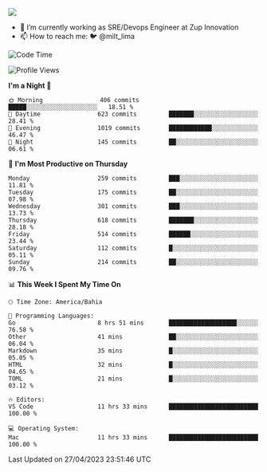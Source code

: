 ![](https://komarev.com/ghpvc/?username=miltlima&color=blue)
                 

- 🔭 I’m currently working as SRE/Devops Engineer at Zup Innovation
- 📫 How to reach me: 🐦 @milt_lima

<!--START_SECTION:waka-->
![Code Time](http://img.shields.io/badge/Code%20Time-167%20hrs%204%20mins-blue)

![Profile Views](http://img.shields.io/badge/Profile%20Views-5-blue)

**I'm a Night 🦉** 

```text
🌞 Morning                406 commits         █████░░░░░░░░░░░░░░░░░░░░   18.51 % 
🌆 Daytime                623 commits         ███████░░░░░░░░░░░░░░░░░░   28.41 % 
🌃 Evening                1019 commits        ████████████░░░░░░░░░░░░░   46.47 % 
🌙 Night                  145 commits         ██░░░░░░░░░░░░░░░░░░░░░░░   06.61 % 
```
📅 **I'm Most Productive on Thursday** 

```text
Monday                   259 commits         ███░░░░░░░░░░░░░░░░░░░░░░   11.81 % 
Tuesday                  175 commits         ██░░░░░░░░░░░░░░░░░░░░░░░   07.98 % 
Wednesday                301 commits         ███░░░░░░░░░░░░░░░░░░░░░░   13.73 % 
Thursday                 618 commits         ███████░░░░░░░░░░░░░░░░░░   28.18 % 
Friday                   514 commits         ██████░░░░░░░░░░░░░░░░░░░   23.44 % 
Saturday                 112 commits         █░░░░░░░░░░░░░░░░░░░░░░░░   05.11 % 
Sunday                   214 commits         ██░░░░░░░░░░░░░░░░░░░░░░░   09.76 % 
```


📊 **This Week I Spent My Time On** 

```text
🕑︎ Time Zone: America/Bahia

💬 Programming Languages: 
Go                       8 hrs 51 mins       ███████████████████░░░░░░   76.58 % 
Other                    41 mins             ██░░░░░░░░░░░░░░░░░░░░░░░   06.04 % 
Markdown                 35 mins             █░░░░░░░░░░░░░░░░░░░░░░░░   05.05 % 
HTML                     32 mins             █░░░░░░░░░░░░░░░░░░░░░░░░   04.65 % 
TOML                     21 mins             █░░░░░░░░░░░░░░░░░░░░░░░░   03.12 % 

🔥 Editors: 
VS Code                  11 hrs 33 mins      █████████████████████████   100.00 % 

💻 Operating System: 
Mac                      11 hrs 33 mins      █████████████████████████   100.00 % 
```


 Last Updated on 27/04/2023 23:51:46 UTC
<!--END_SECTION:waka-->
